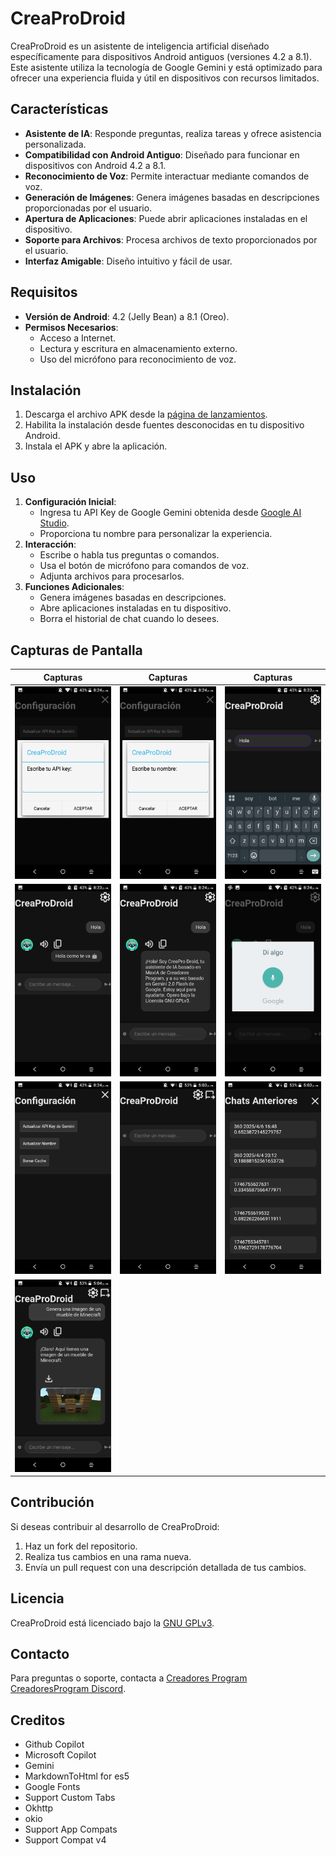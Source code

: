 # CreaProDroid

CreaProDroid es un asistente de inteligencia artificial diseñado específicamente para dispositivos Android antiguos (versiones 4.2 a 8.1). Este asistente utiliza la tecnología de Google Gemini y está optimizado para ofrecer una experiencia fluida y útil en dispositivos con recursos limitados.

## **Características**
- **Asistente de IA**: Responde preguntas, realiza tareas y ofrece asistencia personalizada.
- **Compatibilidad con Android Antiguo**: Diseñado para funcionar en dispositivos con Android 4.2 a 8.1.
- **Reconocimiento de Voz**: Permite interactuar mediante comandos de voz.
- **Generación de Imágenes**: Genera imágenes basadas en descripciones proporcionadas por el usuario.
- **Apertura de Aplicaciones**: Puede abrir aplicaciones instaladas en el dispositivo.
- **Soporte para Archivos**: Procesa archivos de texto proporcionados por el usuario.
- **Interfaz Amigable**: Diseño intuitivo y fácil de usar.

## **Requisitos**
- **Versión de Android**: 4.2 (Jelly Bean) a 8.1 (Oreo).
- **Permisos Necesarios**:
  - Acceso a Internet.
  - Lectura y escritura en almacenamiento externo.
  - Uso del micrófono para reconocimiento de voz.

## **Instalación**
1. Descarga el archivo APK desde la [página de lanzamientos](https://github.com/Creadores-Program/CreaProDroid/releases).
2. Habilita la instalación desde fuentes desconocidas en tu dispositivo Android.
3. Instala el APK y abre la aplicación.

## **Uso**
1. **Configuración Inicial**:
   - Ingresa tu API Key de Google Gemini obtenida desde [Google AI Studio](https://aistudio.google.com/app/apikey).
   - Proporciona tu nombre para personalizar la experiencia.
2. **Interacción**:
   - Escribe o habla tus preguntas o comandos.
   - Usa el botón de micrófono para comandos de voz.
   - Adjunta archivos para procesarlos.
3. **Funciones Adicionales**:
   - Genera imágenes basadas en descripciones.
   - Abre aplicaciones instaladas en tu dispositivo.
   - Borra el historial de chat cuando lo desees.

## **Capturas de Pantalla**
| Capturas | Capturas | Capturas |
|----------|----------|----------|
| ![Cap1](GithubResources/Screenshot_20250410-202418_082610.png) | ![Cap2](GithubResources/Screenshot_20250410-202425_082608.png) | ![Cap3](GithubResources/Screenshot_20250410-202334_082615.png) |
| ![Cap4](GithubResources/Screenshot_20250410-202341_082614.png) | ![Cap5](GithubResources/Screenshot_20250410-202405_082612.png) | ![Cap6](GithubResources/Screenshot_20250410-202444_082604.png) |
| ![Cap7](/GithubResources/Screenshot_20250410-202413_082611.png) | ![Cap8](/GithubResources/Screenshot_20250510-170341_050538.png) | ![Cap9](/GithubResources/Screenshot_20250510-170346_050536.png) |
| ![Cap10](/GithubResources/Screenshot_20250510-170422_050530.png) |

## **Contribución**
Si deseas contribuir al desarrollo de CreaProDroid:
1. Haz un fork del repositorio.
2. Realiza tus cambios en una rama nueva.
3. Envía un pull request con una descripción detallada de tus cambios.

## **Licencia**
CreaProDroid está licenciado bajo la [GNU GPLv3](https://www.gnu.org/licenses/gpl-3.0.html).

## **Contacto**
Para preguntas o soporte, contacta a [Creadores Program](https://github.com/Creadores-Program) [CreadoresProgram Discord](https://discord.com/invite/mrmHcwxXff).

## Creditos
- Github Copilot
- Microsoft Copilot
- Gemini
- MarkdownToHtml for es5
- Google Fonts
- Support Custom Tabs
- Okhttp
- okio
- Support App Compats
- Support Compat v4
